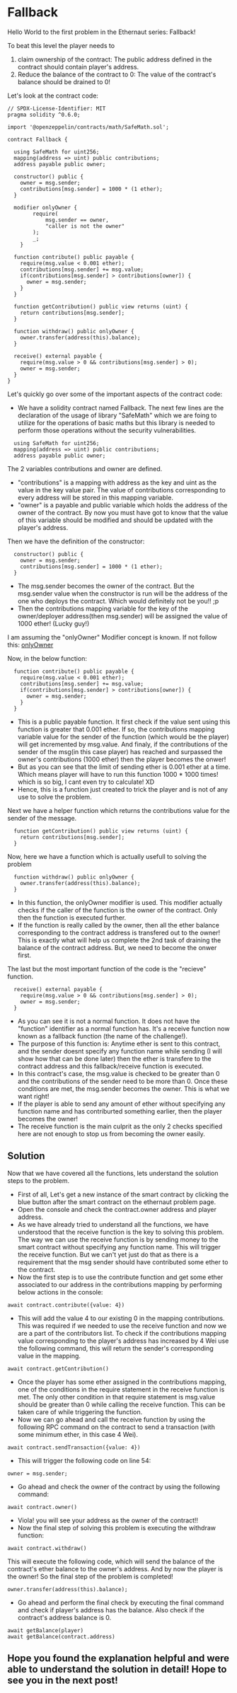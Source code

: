 # Fallback

Hello World to the first problem in the Ethernaut series: Fallback!

To beat this level the player needs to
1. claim ownership of the contract: The public address defined in the contract should contain player's address.
2. Reduce the balance of the contract to 0: The value of the contract's balance should be drained to 0!

Let's look at the contract code:

```solidity
// SPDX-License-Identifier: MIT
pragma solidity ^0.6.0;

import '@openzeppelin/contracts/math/SafeMath.sol';

contract Fallback {

  using SafeMath for uint256;
  mapping(address => uint) public contributions;
  address payable public owner;

  constructor() public {
    owner = msg.sender;
    contributions[msg.sender] = 1000 * (1 ether);
  }

  modifier onlyOwner {
        require(
            msg.sender == owner,
            "caller is not the owner"
        );
        _;
    }

  function contribute() public payable {
    require(msg.value < 0.001 ether);
    contributions[msg.sender] += msg.value;
    if(contributions[msg.sender] > contributions[owner]) {
      owner = msg.sender;
    }
  }

  function getContribution() public view returns (uint) {
    return contributions[msg.sender];
  }

  function withdraw() public onlyOwner {
    owner.transfer(address(this).balance);
  }

  receive() external payable {
    require(msg.value > 0 && contributions[msg.sender] > 0);
    owner = msg.sender;
  }
}
```

Let's quickly go over some of the important aspects of the contract code:

- We have a solidity contract named Fallback. The next few lines are the declaration of the usage of library "SafeMath" which we are foing to utilize for the operations of basic maths but this library is needed to perform those operations without the security vulnerabilities.

```solidity
  using SafeMath for uint256;
  mapping(address => uint) public contributions;
  address payable public owner;
  ```

The 2 variables contributions and owner are defined.
- "contributions" is a mapping with address as the key and uint as the value in the key value pair. The value of contributions corresponding to every address will be stored in this mapping variable. 
- "owner" is a payable and public variable which holds the address of the owner of the contract. By now you must have got to know that the value of this variable should be modified and should be updated with the player's address.

Then we have the definition of the constructor:
```solidity
  constructor() public {
    owner = msg.sender;
    contributions[msg.sender] = 1000 * (1 ether);
  }
```
- The msg.sender becomes the owner of the contract. But the msg.sender value when the constructor is run will be the address of the one who deploys the contract. Which would definitely not be you!! ;p
- Then the contributions mapping variable for the key of the owner/deployer address(then msg.sender) will be assigned the value of 1000 ether! (Lucky guy!)

I am assuming the "onlyOwner" Modifier concept is known. If not follow this: [onlyOwner](https://docs.openzeppelin.com/contracts/2.x/api/ownership#Ownable-onlyOwner--)

Now, in the below function:
```solidity
  function contribute() public payable {
    require(msg.value < 0.001 ether);
    contributions[msg.sender] += msg.value;
    if(contributions[msg.sender] > contributions[owner]) {
      owner = msg.sender;
    }
  }
```
- This is a public payable function. It first check if the value sent using this function is greater that 0.001 ether. If so, the contributions mapping variable value for the sender of the function (which would be the player) will get incremented by msg.value. And finaly, if the contributions of the sender of the msg(in this case player) has reached and surpassed the owner's contributions (1000 ether) then the player becomes the onwer! 
- But as you can see that the limit of sending ether is 0.001 ether at a time. Which means player will have to run this function 1000 * 1000 times! which is so big, I cant even try to calculate! XD
- Hence, this is a function just created to trick the player and is not of any use to solve the problem.

Next we have a helper function which returns the contributions value for the sender of the message.

```solidity
  function getContribution() public view returns (uint) {
    return contributions[msg.sender];
  }
```

Now, here we have a function which is actually usefull to solving the problem
```solidity
  function withdraw() public onlyOwner {
    owner.transfer(address(this).balance);
  }
```
- In this function, the onlyOwner modifier is used. This modifier actually checks if the caller of the function is the owner of the contract. Only then the function is executed further. 
- If the function is really called by the owner, then all the ether balance corresponding to the contract address is transfered out to the owner! This is exactly what will help us complete the 2nd task of draining the balance of the contract address. But, we need to become the onwer first.

The last but the most important function of the code is the "recieve" function.
```solidity
  receive() external payable {
    require(msg.value > 0 && contributions[msg.sender] > 0);
    owner = msg.sender;
  }
```
- As you can see it is not a normal function. It does not have the "function" identifier as a normal function has. It's a receive function now known as a fallback function (the name of the challenge!). 
- The purpose of this function is: Anytime ether is sent to this contract, and the sender doesnt specify any function name while sending (I will show how that can be done later) then the ether is transfere to the contract address and this fallback/receive function is executed. 
- In this contract's case, the msg.value is checked to be greater than 0 and the contributions of the sender need to be more than 0. Once these conditions are met, the msg.sender becomes the owner. This is what we want right!
- If the player is able to send any amount of ether without specifying any function name and has contriburted something earlier, then the player becomes the owner!
- The receive function is the main culprit as the only 2 checks specified here are not enough to stop us from becoming the owner easily.  

## Solution
Now that we have covered all the functions, lets understand the solution steps to the problem.
- First of all, Let's get a new instance of the smart contract by clicking the blue button after the smart contract on the ethernaut problem page.
- Open the console and check the contract.owner address and player address.
- As we have already tried to understand all the functions, we have understood that the receive function is the key to solving this problem. The way we can use the receive function is by sending money to the smart contract without specifying any function name. This will trigger the receive function. But we can't yet just do that as there is a requirement that the msg sender should have contributed some ether to the contract.
- Now the first step is to use the contribute function and get some ether associated to our address in the contributions mapping by performing below actions in the console:
```solidity
await contract.contribute({value: 4})
```
- This will add the value 4 to our existing 0 in the mapping contributions. This was required if we needed to use the receive function and now we are a part of the contributors list. To check if the contributions mapping value corresponding to the player's address has increased by 4 Wei use the following command, this will return the sender's corresponding value in the mapping.
```solidity
await contract.getContribution()
```
- Once the player has some ether assigned in the contributions mapping, one of the conditions in the require statement in the receive function is met. The only other condition in that require statement is msg.value should be greater than 0 while calling the receive function. This can be taken care of while triggering the function.
- Now we can go ahead and call the receive function by using the following RPC command on the contract to send a transaction (with some minimum ether, in this case 4 Wei). 
```solidity
await contract.sendTransaction({value: 4})
```
- This will trigger the following code on line 54:
```solidity
owner = msg.sender;
```
- Go ahead and check the owner of the contract by using the following command:
```solidity
await contract.owner()
```
- Viola! you will see your address as the owner of the contract!!
- Now the final step of solving this problem is executing the withdraw function:
```solidity
await contract.withdraw()
```
This will execute the following code, which will send the balance of the contract's ether balance to the owner's address. And by now the player is the owner! So the final step of the problem is completed!
```solidity
owner.transfer(address(this).balance);
```
- Go ahead and perform the final check by executing the final command and check if player's address has the balance. Also check if the contract's address balance is 0.
```
await getBalance(player)
await getBalance(contract.address)
```



## Hope you found the explanation helpful and were able to understand the solution in detail! Hope to see you in the next post!